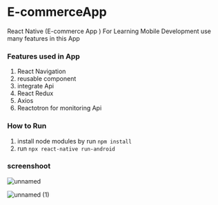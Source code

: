# E-commerceApp
React Native (E-commerce App ) For Learning Mobile Development 
use many features in this App

### Features used in App
1. React Navigation 
2. reusable component 
3. integrate Api 
4. React Redux  
5.  Axios 
6.  Reactotron for monitoring Api


### How to Run 
1. install node modules by run `npm install ` 
2. run `npx react-native run-android`

### screenshoot

![unnamed](https://github.com/hassanelhoseny/E-commerceApp/assets/30009539/66b35b84-dc1b-45fd-bc0d-5bd071ce41ac)

![unnamed (1)](https://github.com/hassanelhoseny/E-commerceApp/assets/30009539/9a6dc7e3-ba49-4975-8309-d4cf77216503)
